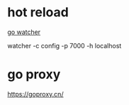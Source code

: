 # hot reload
[go watcher](https://github.com/canthefason/go-watcher)

watcher -c config -p 7000 -h localhost

# go proxy

https://goproxy.cn/